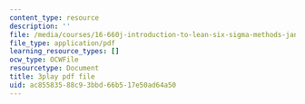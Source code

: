 ```yaml
---
content_type: resource
description: ''
file: /media/courses/16-660j-introduction-to-lean-six-sigma-methods-january-iap-2012/ac85583588c93bbd66b517e50ad64a50_I-DIXcoeaNQ.pdf
file_type: application/pdf
learning_resource_types: []
ocw_type: OCWFile
resourcetype: Document
title: 3play pdf file
uid: ac855835-88c9-3bbd-66b5-17e50ad64a50
---
```


